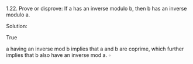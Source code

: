 1.22. Prove or disprove: If a has an inverse modulo b, then b has an inverse modulo a.

Solution:

True

a having an inverse mod b implies that a and b are coprime, which further implies that b also have an inverse mod a. $\square$